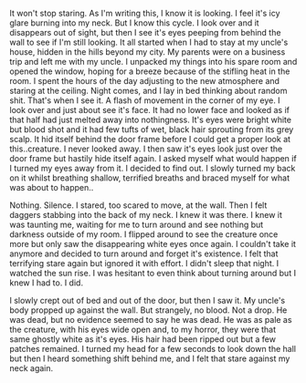 It won't stop staring. As I'm writing this, I know it is looking. I feel it's icy glare burning into my neck. But I know this cycle. I look over and it disappears out of sight, but then I see it's eyes peeping from behind the wall to see if I'm still looking. It all started when I had to stay at my uncle's house, hidden in the hills beyond my city. My parents were on a business trip and left me with my uncle. I unpacked my things into his spare room and opened the window, hoping for a breeze because of the stifling heat in the room. I spent the hours of the day adjusting to the new atmosphere and staring at the ceiling. Night comes, and I lay in bed thinking about random shit. That's when I see it. A flash of movement in the corner of my eye. I look over and just about see it's face. It had no lower face and looked as if that half had just melted away into nothingness. It's eyes were bright white but blood shot and it had few tufts of wet, black hair sprouting from its grey scalp. It hid itself behind the door frame before I could get a proper look at this..creature. I never looked away. I then saw it's eyes look just over the door frame but hastily  hide itself again. I asked myself what would happen if I turned my eyes away from it. I decided to find out. I slowly turned my back on it whilst breathing shallow, terrified breaths and braced myself for what was about to happen..

Nothing. Silence. I stared, too scared to move, at the wall. Then I felt daggers stabbing into the back of my neck. I knew it was there. I knew it was taunting me, waiting for me to turn around and see nothing but darkness outside of my room. I flipped around to see the creature once more but only saw the disappearing white eyes once again. I couldn't take it anymore and decided to turn around and forget it's existence. I felt that terrifying stare again but ignored it with effort. I didn't sleep that night. I watched the sun rise. I was hesitant to even think about turning around but I knew I had to. I did. 

I slowly crept out of bed and out of the door, but then I saw it. My uncle's body propped up against the wall. But strangely, no blood. Not a drop. He was dead, but no evidence seemed to say he was dead. He was as pale as the creature, with his eyes wide open and, to my horror, they were that same ghostly white as it's eyes. His hair had been ripped out but a few patches remained. I turned my head for a few seconds to look down the hall but then I heard something shift behind me, and I felt that stare against my neck again.